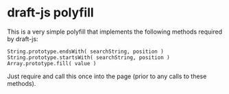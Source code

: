 draft-js polyfill
=============

This is a very simple polyfill that implements the following methods required by draft-js:

```
String.prototype.endsWith( searchString, position )
String.prototype.startsWith( searchString, position )
Array.prototype.fill( value )

```

Just require and call this once into the page (prior to any calls to these methods).
